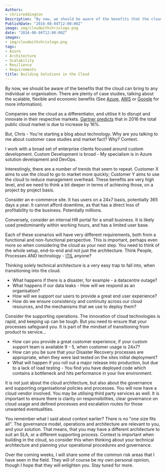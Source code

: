 ```yaml
---
Authors: 
- chrisreddington
Description: "By now, we should be aware of the benefits that the cloud can bring to any individual or organisaton. There are plenty of case studies, talking about the scalable, flexible and economic benefits. Companies see the cloud as a differentiator, and utilise it to disrupt and innovate in their respective markets. Gartner predicts that in 2016 the total public cloud market is due to increase by 16%. But, Chris - You're starting a blog about technology. Why are you talking to me about customer case studies and market fact? Why? Context."
PublishDate: "2016-08-04T12:00:00Z"
image: img/cloudwithchrislogo.png
date: "2016-08-04T12:00:00Z"
images:
- img/cloudwithchrislogo.png
tags:
- Azure
- Architecture
- Scalability
- Resilience
- Requirements
title: Building Solutions in the Cloud
---
```


By now, we should be aware of the benefits that the cloud can bring to any individual or organisation. There are plenty of case studies, talking about the scalable, flexible and economic benefits (See [Azure](https://azure.microsoft.com/en-gb/case-studies/), [AWS](https://aws.amazon.com/solutions/case-studies/) or [Google](https://cloud.google.com/customers/) for more information).

Companies see the cloud as a differentiator, and utilise it to disrupt and innovate in their respective markets. [Gartner predicts](http://www.gartner.com/newsroom/id/3188817) that in 2016 the total public cloud market is due to increase by 16%.

But, Chris - You're starting a blog about technology. Why are you talking to me about customer case studies and market fact? Why? Context.

I work with a broad set of enterprise clients focused around custom development. Custom Development is broad - My specialism is in Azure solution development and DevOps.

Interestingly, there are a number of trends that seem to repeat. Customer X aims to use the cloud to go to market more quickly; Customer Y aims to use the cloud to reduce management overhead. These benefits are very high level, and we need to think a bit deeper in terms of achieving those, on a project by project basis.

Consider an e-commerce site. It has users on a 24x7 basis, potentially 365 days a year. It cannot afford downtime, as that has a direct loss of profitability to the business. Potentially millions.

Conversely, consider an internal HR portal for a small business. It is likely used predominantly within working hours, and has a limited user base.

Each of these scenarios will have very different requirements, both from a functional and non-functional perspective. This is important, perhaps even more so when considering the cloud as your next step. You need to think of the whole setup, end-to-end and not just the architecture. Think People, Processes AND technology - [ITIL](https://en.wikipedia.org/wiki/ITIL) anyone?

Thinking solely technical architecture is a very easy trap to fall into, when transitioning into the cloud.

- What happens if there is a disaster, for example - a datacentre outage?
- What happens if our data leaks - How will we respond as an organisation?
- How will we support our users to provide a great end user experience?
- How do we ensure consistency and continuity across our cloud resources, and the mechanisms that we use to deploy them?

Consider the supporting operations. The innovation of cloud technologies is rapid, and keeping up can be tough. But you need to ensure that your processes safeguard you. It is part of the mindset of transitioning from product to service...

- How can you provide a great customer experience, if your custom support team is available 9 - 5, when customer usage is 24x7?
- How can you be sure that your Disaster Recovery processes are appropriate, when they were last tested on the sites initial deployment?
- What will happen if you roll out a major release into production, but due to a lack of load testing - You find you have deployed code which contains a bottleneck and hits performance in your live environment.

It is not just about the cloud architecture, but also about the governance and supporting organisational policies and processes. You will now have a cloud vendor involved. You may be utilising third party services as well. It is important to ensure there is clarity on responsibilities, clear governance on cloud usage and defined processes and escalation routes for those unwanted eventualities.

You remember what I said about context earlier? There is no "one size fits all". The governance model, operations and architecture are relevant to you, and your solution. That means, that you may have a different architecture to suit an SLA, or a different supporting process. Context is important when building in the cloud, so consider this when thinking about your technical architecture and planning your operational procedures and governance.

Over the coming weeks, I will share some of the common risk areas that I have seen in the field. They will of course be my own personal opinion, though I hope that they will enlighten you. Stay tuned for more.